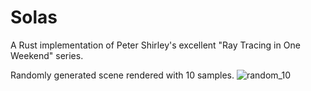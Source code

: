 # Solas

A Rust implementation of Peter Shirley's excellent "Ray Tracing in One Weekend" series.

Randomly generated scene rendered with 10 samples.
![random_10](https://user-images.githubusercontent.com/797004/178367833-b23ca5a5-9fba-47cb-baa8-239fa8b2520d.png)
